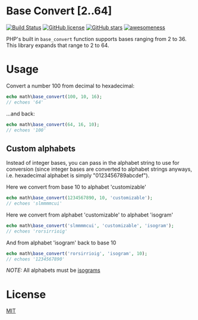 # Base Convert [2..64]
[![Build Status](https://travis-ci.org/ArtBIT/base_convert.svg?branch=master)](https://travis-ci.org/ArtBIT/base_convert) [![GitHub license](https://img.shields.io/github/license/ArtBIT/base_convert.svg)](https://github.com/ArtBIT/base_convert) [![GitHub stars](https://img.shields.io/github/stars/ArtBIT/base_convert.svg)](https://github.com/ArtBIT/base_convert)  [![awesomeness](https://img.shields.io/badge/awesomeness-maximum-red.svg)](https://github.com/ArtBIT/base_convert)

PHP's built in `base_convert` function supports bases ranging from 2 to 36. This library expands that range to 2 to 64.

# Usage
Convert a number 100 from decimal to hexadecimal:
```php
echo math\base_convert(100, 10, 16); 
// echoes '64'
```
...and back:
```php
echo math\base_convert(64, 16, 10); 
// echoes '100'
```

## Custom alphabets
Instead of integer bases, you can pass in the alphabet string to use for conversion (since integer bases are converted to alphabet strings anyways, i.e. hexadecimal alphabet is simply "0123456789abcdef").

Here we convert from base 10 to alphabet 'customizable'
```php
echo math\base_convert(1234567890, 10, 'customizable');
// echoes 'slmmmmcui'
```

Here we convert from alphabet 'customizable' to alphabet 'isogram'
```php
echo math\base_convert('slmmmmcui', 'customizable', 'isogram');
// echoes 'rorsirrioig'
```

And from alphabet 'isogram' back to base 10
```php
echo math\base_convert('rorsirrioig', 'isogram', 10);
// echoes '1234567890'
```
*NOTE:* All alphabets must be [isograms](https://en.wikipedia.org/wiki/Isogram)

# License

[MIT](/ArtBIT/base_convert/blob/master/LICENSE.md)
